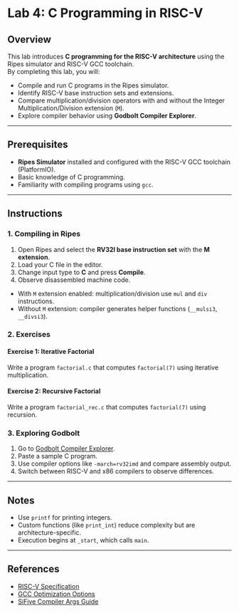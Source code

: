 # Lab 4: C Programming in RISC-V

## Overview
This lab introduces **C programming for the RISC-V architecture** using the Ripes simulator and RISC-V GCC toolchain.  
By completing this lab, you will:
- Compile and run C programs in the Ripes simulator.  
- Identify RISC-V base instruction sets and extensions.  
- Compare multiplication/division operators with and without the Integer Multiplication/Division extension (`M`).  
- Explore compiler behavior using **Godbolt Compiler Explorer**.

---

## Prerequisites
- **Ripes Simulator** installed and configured with the RISC-V GCC toolchain (PlatformIO).  
- Basic knowledge of C programming.  
- Familiarity with compiling programs using `gcc`.  

---

## Instructions

### 1. Compiling in Ripes
1. Open Ripes and select the **RV32I base instruction set** with the **M extension**.  
2. Load your C file in the editor.  
3. Change input type to **C** and press **Compile**.  
4. Observe disassembled machine code.  

- With `M` extension enabled: multiplication/division use `mul` and `div` instructions.  
- Without `M` extension: compiler generates helper functions (`__mulsi3`, `__divsi3`).  

### 2. Exercises
#### Exercise 1: Iterative Factorial
Write a program `factorial.c` that computes `factorial(7)` using iterative multiplication.

#### Exercise 2: Recursive Factorial
Write a program `factorial_rec.c` that computes `factorial(7)` using recursion.

### 3. Exploring Godbolt
1. Go to [Godbolt Compiler Explorer](https://godbolt.org/).  
2. Paste a sample C program.  
3. Use compiler options like `-march=rv32imd` and compare assembly output.  
4. Switch between RISC-V and x86 compilers to observe differences.  

---

## Notes
- Use `printf` for printing integers.  
- Custom functions (like `print_int`) reduce complexity but are architecture-specific.  
- Execution begins at `_start`, which calls `main`.  

---

## References
- [RISC-V Specification](https://riscv.org/wp-content/uploads/2017/05/riscv-spec-v2.2.pdf)  
- [GCC Optimization Options](https://gcc.gnu.org/onlinedocs/gcc/Optimize-Options.html)  
- [SiFive Compiler Args Guide](https://www.sifive.com/blog/all-aboard-part-1-compiler-args)  
